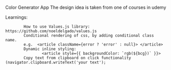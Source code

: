 Color Generator App
The design idea is taken from one of courses in udemy

Learnings:
  
			How to use Values.js library:  https://github.com/noeldelgado/values.js
			Conditional rendering of css, by adding conditional class name. 
			e.g.  <article className={error ? 'error' : null}> </article>
			Dynamic inline styling:
					<article style={{ backgroundColor: `rgb(${bcg})` }}>
			Copy text from clipboard on click functionality (navigator.clipboard.writeText('your text');
